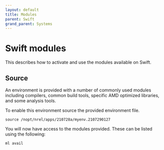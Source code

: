 ```yaml
---
layout: default
title: Modules
parent: Swift
grand_parent: Systems
---
```


# Swift modules
This describes how to activate and use the modules available on Swift. 

## Source 
An environment is provided with a number of commonly used modules including compilers, common build tools, specific AMD optimized libraries, and some analysis tools. 

To enable this environment source the provided environment file. 

```
source /nopt/nrel/apps/210728a/myenv.2107290127
```

You will now have access to the modules provided. These can be listed using the following: 

```
ml avail 
```
